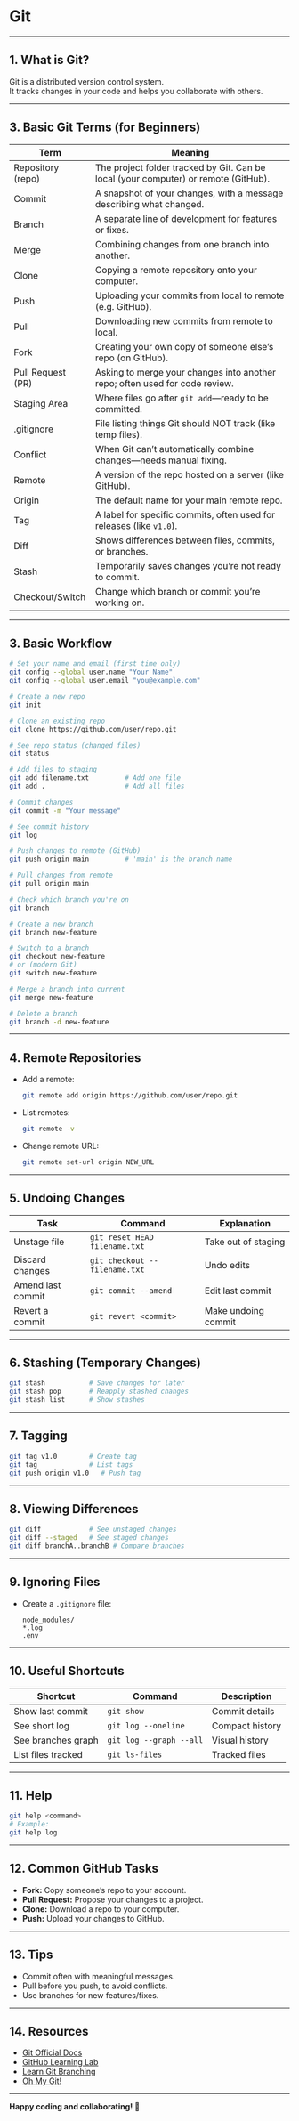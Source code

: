 # Git

---

## 1. What is Git?

Git is a distributed version control system.  
It tracks changes in your code and helps you collaborate with others.

---
## 3. Basic Git Terms (for Beginners)

| Term           | Meaning                                                                                  |
|----------------|------------------------------------------------------------------------------------------|
| Repository (repo) | The project folder tracked by Git. Can be local (your computer) or remote (GitHub).   |
| Commit         | A snapshot of your changes, with a message describing what changed.                      |
| Branch         | A separate line of development for features or fixes.                                    |
| Merge          | Combining changes from one branch into another.                                          |
| Clone          | Copying a remote repository onto your computer.                                          |
| Push           | Uploading your commits from local to remote (e.g. GitHub).                               |
| Pull           | Downloading new commits from remote to local.                                            |
| Fork           | Creating your own copy of someone else’s repo (on GitHub).                               |
| Pull Request (PR) | Asking to merge your changes into another repo; often used for code review.           |
| Staging Area   | Where files go after `git add`—ready to be committed.                                    |
| .gitignore     | File listing things Git should NOT track (like temp files).                              |
| Conflict       | When Git can’t automatically combine changes—needs manual fixing.                        |
| Remote         | A version of the repo hosted on a server (like GitHub).                                  |
| Origin         | The default name for your main remote repo.                                              |
| Tag            | A label for specific commits, often used for releases (like `v1.0`).                     |
| Diff           | Shows differences between files, commits, or branches.                                   |
| Stash          | Temporarily saves changes you’re not ready to commit.                                    |
| Checkout/Switch| Change which branch or commit you’re working on.                                         |

---

## 3. Basic Workflow

```bash
# Set your name and email (first time only)
git config --global user.name "Your Name"
git config --global user.email "you@example.com"

# Create a new repo
git init

# Clone an existing repo
git clone https://github.com/user/repo.git

# See repo status (changed files)
git status

# Add files to staging
git add filename.txt         # Add one file
git add .                    # Add all files

# Commit changes
git commit -m "Your message"

# See commit history
git log

# Push changes to remote (GitHub)
git push origin main         # 'main' is the branch name

# Pull changes from remote
git pull origin main

# Check which branch you're on
git branch

# Create a new branch
git branch new-feature

# Switch to a branch
git checkout new-feature
# or (modern Git)
git switch new-feature

# Merge a branch into current
git merge new-feature

# Delete a branch
git branch -d new-feature
```

---

## 4. Remote Repositories

- Add a remote:
  ```bash
  git remote add origin https://github.com/user/repo.git
  ```
- List remotes:
  ```bash
  git remote -v
  ```
- Change remote URL:
  ```bash
  git remote set-url origin NEW_URL
  ```

---

## 5. Undoing Changes

| Task                   | Command                        | Explanation             |
|------------------------|-------------------------------|-------------------------|
| Unstage file           | `git reset HEAD filename.txt`  | Take out of staging     |
| Discard changes        | `git checkout -- filename.txt` | Undo edits              |
| Amend last commit      | `git commit --amend`           | Edit last commit        |
| Revert a commit        | `git revert <commit>`          | Make undoing commit     |

---

## 6. Stashing (Temporary Changes)

```bash
git stash           # Save changes for later
git stash pop       # Reapply stashed changes
git stash list      # Show stashes
```

---

## 7. Tagging

```bash
git tag v1.0        # Create tag
git tag             # List tags
git push origin v1.0   # Push tag
```

---

## 8. Viewing Differences

```bash
git diff            # See unstaged changes
git diff --staged   # See staged changes
git diff branchA..branchB # Compare branches
```

---

## 9. Ignoring Files

- Create a `.gitignore` file:
  ```
  node_modules/
  *.log
  .env
  ```

---

## 10. Useful Shortcuts

| Shortcut            | Command                    | Description          |
|---------------------|---------------------------|----------------------|
| Show last commit    | `git show`                | Commit details       |
| See short log       | `git log --oneline`       | Compact history      |
| See branches graph  | `git log --graph --all`   | Visual history       |
| List files tracked  | `git ls-files`            | Tracked files        |

---

## 11. Help

```bash
git help <command>
# Example:
git help log
```

---

## 12. Common GitHub Tasks

- **Fork:** Copy someone’s repo to your account.
- **Pull Request:** Propose your changes to a project.
- **Clone:** Download a repo to your computer.
- **Push:** Upload your changes to GitHub.

---

## 13. Tips

- Commit often with meaningful messages.
- Pull before you push, to avoid conflicts.
- Use branches for new features/fixes.

---

## 14. Resources

- [Git Official Docs](https://git-scm.com/doc)
- [GitHub Learning Lab](https://lab.github.com/)
- [Learn Git Branching](https://learngitbranching.js.org/)
- [Oh My Git!](https://ohmygit.org/)

---

**Happy coding and collaborating! 🚀**
